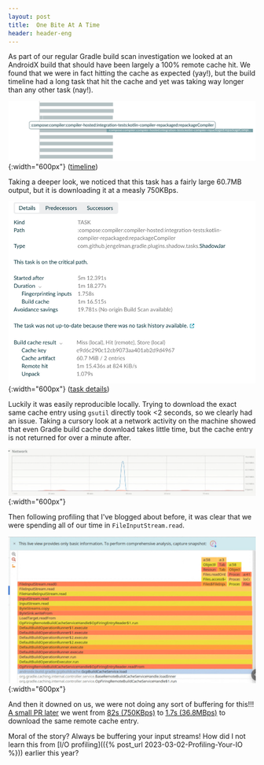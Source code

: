```yaml
---
layout: post
title:  One Bite At A Time
header: header-eng
---
```


As part of our regular Gradle build scan investigation we looked at an AndroidX
build that should have been largely a 100% remote cache hit. We found that we
were in fact hitting the cache as expected (yay!), but the build timeline had
a long task that hit the cache and yet was taking way longer than any other task
(nay!).

![Screenshot of Gradle timeline showing one task taking a long time](/assets/2023-12-21-timeline.png){:width="600px"}
([timeline](https://ge.androidx.dev/s/4zzw27ril4hw6/timeline))

Taking a deeper look, we noticed that this task has a fairly large 60.7MB output,
but it is downloading it at a measly 750KBps.

![Screenshot of Gradle task detail view](/assets/2023-12-21-task-details.png){:width="600px"}
([task details](https://ge.androidx.dev/s/4zzw27ril4hw6/timeline?details=tbyyxnqlyzy3c&expanded=WyI3IiwiMSJd&page=126))

Luckily it was easily reproducible locally. Trying to download the exact same
cache entry using `gsutil` directly took <2 seconds, so we clearly had an issue.
Taking a cursory look at a network activity on the machine showed that even
Gradle build cache download takes little time, but the cache entry is not
returned for over a minute after.

![Screenshot of network manager showing one big burst](/assets/2023-12-21-network.png){:width="600px"}

Then following profiling that I've blogged about before, it was clear that we
were spending all of our time in `FileInputStream.read`.

![Screenshot of a flamegraph for fetching the cache entyr](/assets/2023-12-21-flamegraph.png){:width="600px"}

And then it downed on us, we were not doing any sort of buffering for this!!!
[A small PR later](https://github.com/androidx/gcp-gradle-build-cache/pull/40)
we went from [82s (750KBps)](https://ge.androidx.dev/s/q36vklz4xyytw/performance/build-cache?anchor=eyJpZCI6InJlbW90ZS1oaXQifQ&cacheDetails=remote-hit)
to [1.7s (36.8MBps)](https://ge.androidx.dev/s/qn2ueapsujhjq/performance/build-cache?anchor=eyJpZCI6InJlbW90ZS1oaXQifQ&cacheDetails=remote-hit)
to download the same remote cache entry.

Moral of the story? Always be buffering your input streams! How did I not learn
this from [I/O profiling](({% post_url 2023-03-02-Profiling-Your-IO %})) earlier
this year?
